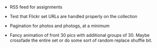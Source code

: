 * RSS feed for assignments

* Test that Flickr set URLs are handled properly on the collection

* Pagination for photos and photogs, at a minimum

* Fancy animation of front 30 pics with additional groups of 30. Maybe crossfade the entire set or do some sort of random replace shuffle bit.

